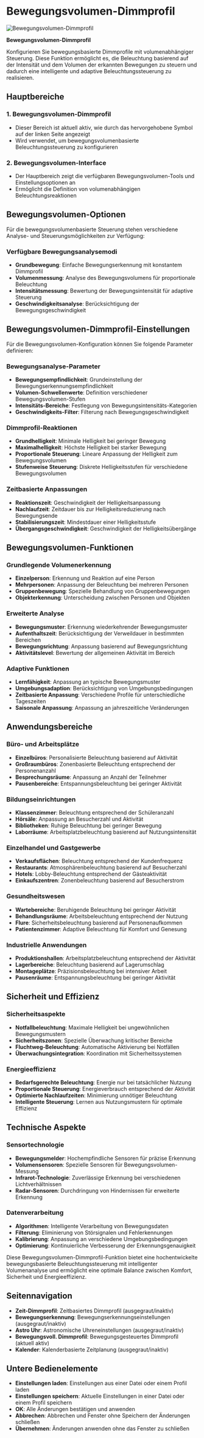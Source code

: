 # Bewegungsvolumen-Dimmprofil

![Bewegungsvolumen-Dimmprofil](bewegungsvolumen-dimmprofil.png)

**Bewegungsvolumen-Dimmprofil**

Konfigurieren Sie bewegungsbasierte Dimmprofile mit volumenabhängiger Steuerung. Diese Funktion ermöglicht es, die Beleuchtung basierend auf der Intensität und dem Volumen der erkannten Bewegungen zu steuern und dadurch eine intelligente und adaptive Beleuchtungssteuerung zu realisieren.

## Hauptbereiche

### 1. Bewegungsvolumen-Dimmprofil

- Dieser Bereich ist aktuell aktiv, wie durch das hervorgehobene Symbol auf der linken Seite angezeigt
- Wird verwendet, um bewegungsvolumenbasierte Beleuchtungssteuerung zu konfigurieren

### 2. Bewegungsvolumen-Interface

- Der Hauptbereich zeigt die verfügbaren Bewegungsvolumen-Tools und Einstellungsoptionen an
- Ermöglicht die Definition von volumenabhängigen Beleuchtungsreaktionen

## Bewegungsvolumen-Optionen

Für die bewegungsvolumenbasierte Steuerung stehen verschiedene Analyse- und Steuerungsmöglichkeiten zur Verfügung:

### Verfügbare Bewegungsanalysemodi
- **Grundbewegung**: Einfache Bewegungserkennung mit konstantem Dimmprofil
- **Volumenmessung**: Analyse des Bewegungsvolumens für proportionale Beleuchtung
- **Intensitätsmessung**: Bewertung der Bewegungsintensität für adaptive Steuerung
- **Geschwindigkeitsanalyse**: Berücksichtigung der Bewegungsgeschwindigkeit

## Bewegungsvolumen-Dimmprofil-Einstellungen

Für die Bewegungsvolumen-Konfiguration können Sie folgende Parameter definieren:

### Bewegungsanalyse-Parameter
- **Bewegungsempfindlichkeit**: Grundeinstellung der Bewegungserkennungsempfindlichkeit
- **Volumen-Schwellenwerte**: Definition verschiedener Bewegungsvolumen-Stufen
- **Intensitäts-Bereiche**: Festlegung von Bewegungsintensitäts-Kategorien
- **Geschwindigkeits-Filter**: Filterung nach Bewegungsgeschwindigkeit

### Dimmprofil-Reaktionen
- **Grundhelligkeit**: Minimale Helligkeit bei geringer Bewegung
- **Maximalhelligkeit**: Höchste Helligkeit bei starker Bewegung
- **Proportionale Steuerung**: Lineare Anpassung der Helligkeit zum Bewegungsvolumen
- **Stufenweise Steuerung**: Diskrete Helligkeitsstufen für verschiedene Bewegungsvolumen

### Zeitbasierte Anpassungen
- **Reaktionszeit**: Geschwindigkeit der Helligkeitsanpassung
- **Nachlaufzeit**: Zeitdauer bis zur Helligkeitsreduzierung nach Bewegungsende
- **Stabilisierungszeit**: Mindestdauer einer Helligkeitsstufe
- **Übergangsgeschwindigkeit**: Geschwindigkeit der Helligkeitsübergänge

## Bewegungsvolumen-Funktionen

### Grundlegende Volumenerkennung
- **Einzelperson**: Erkennung und Reaktion auf eine Person
- **Mehrpersonen**: Anpassung der Beleuchtung bei mehreren Personen
- **Gruppenbewegung**: Spezielle Behandlung von Gruppenbewegungen
- **Objekterkennung**: Unterscheidung zwischen Personen und Objekten

### Erweiterte Analyse
- **Bewegungsmuster**: Erkennung wiederkehrender Bewegungsmuster
- **Aufenthaltszeit**: Berücksichtigung der Verweildauer in bestimmten Bereichen
- **Bewegungsrichtung**: Anpassung basierend auf Bewegungsrichtung
- **Aktivitätslevel**: Bewertung der allgemeinen Aktivität im Bereich

### Adaptive Funktionen
- **Lernfähigkeit**: Anpassung an typische Bewegungsmuster
- **Umgebungsadaption**: Berücksichtigung von Umgebungsbedingungen
- **Zeitbasierte Anpassung**: Verschiedene Profile für unterschiedliche Tageszeiten
- **Saisonale Anpassung**: Anpassung an jahreszeitliche Veränderungen

## Anwendungsbereiche

### Büro- und Arbeitsplätze
- **Einzelbüros**: Personalisierte Beleuchtung basierend auf Aktivität
- **Großraumbüros**: Zonenbasierte Beleuchtung entsprechend der Personenanzahl
- **Besprechungsräume**: Anpassung an Anzahl der Teilnehmer
- **Pausenbereiche**: Entspannungsbeleuchtung bei geringer Aktivität

### Bildungseinrichtungen
- **Klassenzimmer**: Beleuchtung entsprechend der Schüleranzahl
- **Hörsäle**: Anpassung an Besucherzahl und Aktivität
- **Bibliotheken**: Ruhige Beleuchtung bei geringer Bewegung
- **Laborräume**: Arbeitsplatzbeleuchtung basierend auf Nutzungsintensität

### Einzelhandel und Gastgewerbe
- **Verkaufsflächen**: Beleuchtung entsprechend der Kundenfrequenz
- **Restaurants**: Atmosphärenbeleuchtung basierend auf Besucherzahl
- **Hotels**: Lobby-Beleuchtung entsprechend der Gästeaktivität
- **Einkaufszentren**: Zonenbeleuchtung basierend auf Besucherstrom

### Gesundheitswesen
- **Wartebereiche**: Beruhigende Beleuchtung bei geringer Aktivität
- **Behandlungsräume**: Arbeitsbeleuchtung entsprechend der Nutzung
- **Flure**: Sicherheitsbeleuchtung basierend auf Personenaufkommen
- **Patientenzimmer**: Adaptive Beleuchtung für Komfort und Genesung

### Industrielle Anwendungen
- **Produktionshallen**: Arbeitsplatzbeleuchtung entsprechend der Aktivität
- **Lagerbereiche**: Beleuchtung basierend auf Lagerumschlag
- **Montageplätze**: Präzisionsbeleuchtung bei intensiver Arbeit
- **Pausenräume**: Entspannungsbeleuchtung bei geringer Aktivität

## Sicherheit und Effizienz

### Sicherheitsaspekte
- **Notfallbeleuchtung**: Maximale Helligkeit bei ungewöhnlichen Bewegungsmustern
- **Sicherheitszonen**: Spezielle Überwachung kritischer Bereiche
- **Fluchtweg-Beleuchtung**: Automatische Aktivierung bei Notfällen
- **Überwachungsintegration**: Koordination mit Sicherheitssystemen

### Energieeffizienz
- **Bedarfsgerechte Beleuchtung**: Energie nur bei tatsächlicher Nutzung
- **Proportionale Steuerung**: Energieverbrauch entsprechend der Aktivität
- **Optimierte Nachlaufzeiten**: Minimierung unnötiger Beleuchtung
- **Intelligente Steuerung**: Lernen aus Nutzungsmustern für optimale Effizienz

## Technische Aspekte

### Sensortechnologie
- **Bewegungsmelder**: Hochempfindliche Sensoren für präzise Erkennung
- **Volumensensoren**: Spezielle Sensoren für Bewegungsvolumen-Messung
- **Infrarot-Technologie**: Zuverlässige Erkennung bei verschiedenen Lichtverhältnissen
- **Radar-Sensoren**: Durchdringung von Hindernissen für erweiterte Erkennung

### Datenverarbeitung
- **Algorithmen**: Intelligente Verarbeitung von Bewegungsdaten
- **Filterung**: Eliminierung von Störsignalen und Fehlerkennungen
- **Kalibrierung**: Anpassung an verschiedene Umgebungsbedingungen
- **Optimierung**: Kontinuierliche Verbesserung der Erkennungsgenauigkeit

Diese Bewegungsvolumen-Dimmprofil-Funktion bietet eine hochentwickelte bewegungsbasierte Beleuchtungssteuerung mit intelligenter Volumenanalyse und ermöglicht eine optimale Balance zwischen Komfort, Sicherheit und Energieeffizienz.

## Seitennavigation

- **Zeit-Dimmprofil**: Zeitbasiertes Dimmprofil (ausgegraut/inaktiv)
- **Bewegungserkennung**: Bewegungserkennungseinstellungen (ausgegraut/inaktiv)
- **Astro Uhr**: Astronomische Uhreneinstellungen (ausgegraut/inaktiv)
- **Bewegungsvoll. Dimmprofil**: Bewegungsgesteuertes Dimmprofil (aktuell aktiv)
- **Kalender**: Kalenderbasierte Zeitplanung (ausgegraut/inaktiv)

## Untere Bedienelemente

- **Einstellungen laden**: Einstellungen aus einer Datei oder einem Profil laden
- **Einstellungen speichern**: Aktuelle Einstellungen in einer Datei oder einem Profil speichern
- **OK**: Alle Änderungen bestätigen und anwenden
- **Abbrechen**: Abbrechen und Fenster ohne Speichern der Änderungen schließen
- **Übernehmen**: Änderungen anwenden ohne das Fenster zu schließen